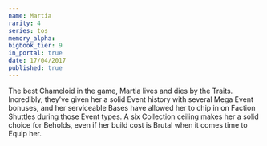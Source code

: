 ```yaml
---
name: Martia
rarity: 4
series: tos
memory_alpha:
bigbook_tier: 9
in_portal: true
date: 17/04/2017
published: true
---
```


The best Chameloid in the game, Martia lives and dies by the Traits. Incredibly, they’ve given her a solid Event history with several Mega Event bonuses, and her serviceable Bases have allowed her to chip in on Faction Shuttles during those Event types. A six Collection ceiling makes her a solid choice for Beholds, even if her build cost is Brutal when it comes time to Equip her.
